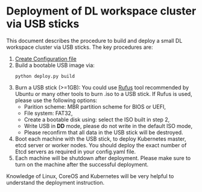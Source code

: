 # Deployment of DL workspace cluster via USB sticks

This document describes the procedure to build and deploy a small DL workspace cluster via USB sticks. The key procedures are:
  1. [Create Configuration file](Configuration.md)
  2. Build a bootable USB image via:
     ```
     python deploy.py build 
     ```
  3. Burn a USB stick (>=1GB):
     You could use [Rufus](https://www.ubuntu.com/download/desktop/create-a-usb-stick-on-windows) tool recommended by Ubuntu or many other tools to burn .iso to a USB stick. If Rufus is used, please use the following options:
       * Parition scheme: MBR partition scheme for BIOS or UEFI,
       * File system: FAT32,
       * Create a bootable disk using: select the ISO built in step 2, 
       * Write USB in **__DD__** mode, please do not write in the default ISO mode,  
       * Please reconfirm that all data in the USB stick will be destroyed. 
  4. Boot each machine with the USB stick, to deploy Kubernetes master, etcd server or worker nodes. 
     You should deploy the exact number of Etcd servers as required in your config.yaml file. 
  5. Each machine will be shutdown after deployment. Please make sure to turn on the machine after the successful deployment. 

Knowledge of Linux, CoreOS and Kubernetes will be very helpful to understand the deployment instruction. 
